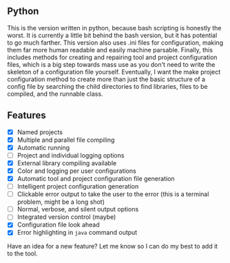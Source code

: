 ## Python ##
This is the version written in python, because bash scripting is honestly the worst.  It is currently a little bit behind the bash version, but it has potential to go much farther.  This version also 
uses .ini files for configuration, making them far more human readable and easily machine parsable.  Finally, this includes methods for creating and repairing tool and project configuration files, which 
is a big step towards mass use as you don't need to write the skeleton of a configuration file yourself.  Eventually, I want the make project configuration method to create more than just the basic structure 
of a config file by searching the child directories to find libraries, files to be compiled, and the runnable class.

## Features ##
- [X] Named projects
- [X] Multiple and parallel file compiling
- [X] Automatic running
- [ ] Project and individual logging options
- [X] External library compiling available
- [X] Color and logging per user configurations
- [X] Automatic tool and project configuration file generation
- [ ] Intelligent project configuration generation
- [ ] Clickable error output to take the user to the error (this is a terminal problem, might be a long shot)
- [ ] Normal, verbose, and silent output options
- [ ] Integrated version control (maybe)
- [X] Configuration file look ahead
- [X] Error highlighting in `java` command output

Have an idea for a new feature? Let me know so I can do my best to add it to the tool.
